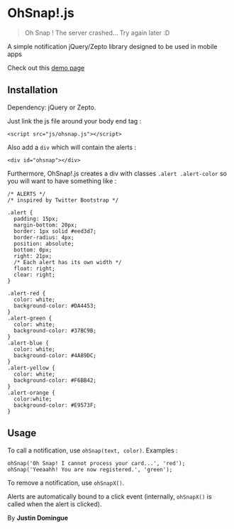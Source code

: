 OhSnap!.js
=========

> Oh Snap ! The server crashed... Try again later :D

A simple notification jQuery/Zepto library designed to be used in mobile apps

Check out this [demo page](http://justindomingue.github.io/ohSnap/ "Demo")

Installation
------------

Dependency: jQuery or Zepto.

Just link the js file around your body end tag :

    <script src="js/ohsnap.js"></script>

Also add a `div` which will contain the alerts :

    <div id="ohsnap"></div>

Furthermore, OhSnap!.js creates a div with classes `.alert .alert-color` so you will want to have something like :

    /* ALERTS */
    /* inspired by Twitter Bootstrap */
   
    .alert {
      padding: 15px;
      margin-bottom: 20px;
      border: 1px solid #eed3d7;
      border-radius: 4px;
      position: absolute;
      bottom: 0px;
      right: 21px;
      /* Each alert has its own width */
      float: right; 
      clear: right;
    }

    .alert-red {
      color: white;
      background-color: #DA4453;
    }
    .alert-green {
      color: white;
      background-color: #37BC9B;
    }
    .alert-blue {
      color: white;
      background-color: #4A89DC;
    }
    .alert-yellow {
      color: white;
      background-color: #F6BB42;
    }
    .alert-orange {
      color:white;
      background-color: #E9573F;
    }

Usage
-----

To call a notification, use `ohSnap(text, color)`. Examples :

    ohSnap('Oh Snap! I cannot process your card...', 'red');
    ohSnap('Yeeaahh! You are now registered.', 'green');

To remove a notification, use `ohSnapX()`.

Alerts are automatically bound to a click event (internally, `ohSnapX()` is called when the alert is clicked).

By **Justin Domingue**
